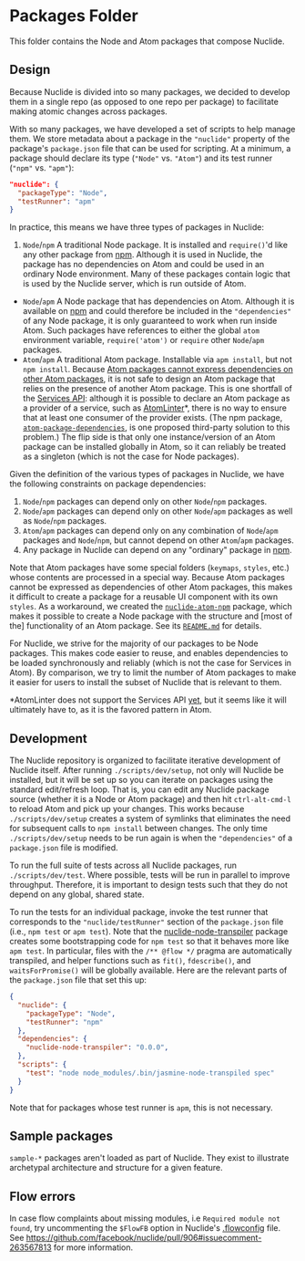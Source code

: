 # Packages Folder

This folder contains the Node and Atom packages that compose Nuclide.

## Design

Because Nuclide is divided into so many packages, we decided to develop
them in a single repo (as opposed to one repo per package) to facilitate
making atomic changes across packages.

With so many packages, we have developed a set of scripts to
help manage them. We store metadata about a package in the `"nuclide"`
property of the package's `package.json` file that can be used for
scripting. At a minimum, a package should declare its type (`"Node"` vs.
`"Atom"`) and its test runner (`"npm"` vs. `"apm"`):

```json
"nuclide": {
  "packageType": "Node",
  "testRunner": "apm"
}
```

In practice, this means we have three types of packages in Nuclide:

1. `Node`/`npm` A traditional Node package. It is installed and `require()`'d like
any other package from [npm](https://www.npmjs.org/). Although it is used in
Nuclide, the package has no dependencies on Atom and could be used in an ordinary
Node environment. Many of these packages contain logic that is used by the
Nuclide server, which is run outside of Atom.
* `Node`/`apm` A Node package that has dependencies on Atom. Although it is
available on [npm](https://www.npmjs.org/) and could therefore be included
in the `"dependencies"` of any Node package, it is only guaranteed to work when
run inside Atom. Such packages have references to either the global `atom`
environment variable, `require('atom')` or `require` other `Node`/`apm`
packages.
* `Atom`/`apm` A traditional Atom package. Installable via `apm install`,
but not `npm install`. Because
[Atom packages cannot express dependencies on other Atom packages](https://github.com/atom/atom/issues/2412),
it is not safe to design an Atom package that relies on the presence of another
Atom package. This is one shortfall of the
[Services API](http://blog.atom.io/2015/03/25/new-services-API.html): although
it is possible to declare an Atom package as a provider of a service, such as
[AtomLinter](https://github.com/AtomLinter/Linter)*, there is no way to ensure
that at least one consumer of the provider exists.
(The npm package, [`atom-package-dependencies`](https://www.npmjs.com/package/atom-package-dependencies),
is one proposed third-party solution to this problem.)
The flip side is that only one instance/version of an Atom package can be installed globally in
Atom, so it can reliably be treated as a singleton (which is not the case for Node packages).

Given the definition of the various types of packages in Nuclide, we have the following
constraints on package dependencies:

1. `Node`/`npm` packages can depend only on other `Node`/`npm` packages.
2. `Node`/`apm` packages can depend only on other `Node`/`apm` packages as well
as `Node`/`npm` packages.
3. `Atom`/`apm` packages can depend only on any combination of `Node`/`apm` packages
and `Node`/`npm`, but cannot depend on other `Atom`/`apm` packages.
4. Any package in Nuclide can depend on any "ordinary" package in [npm](https://www.npmjs.org/).

Note that Atom packages have some special folders (`keymaps`, `styles`, etc.) whose
contents are processed in a special way. Because Atom packages cannot be expressed
as dependencies of other Atom packages, this makes it difficult to create a package for a
reusable UI component with its own `styles`. As a workaround, we created the
[`nuclide-atom-npm`](./nuclide-atom-npm) package, which makes it possible to create a
Node package with the structure and [most of the] functionality of an Atom package. See its
[`README.md`](./nuclide-atom-npm/README.md) for details.

For Nuclide, we strive for the majority of our packages to be Node packages. This makes code
easier to reuse, and enables dependencies to be loaded synchronously and reliably (which is not
the case for Services in Atom). By comparison, we try to limit the number of Atom packages to make
it easier for users to install the subset of Nuclide that is relevant to them.

*AtomLinter does not support the Services API
[yet](https://github.com/AtomLinter/Linter/pull/432),
but it seems like it will ultimately have to, as it is the favored pattern in Atom.

## Development

The Nuclide repository is organized to facilitate iterative development of Nuclide itself.
After running `./scripts/dev/setup`, not only will Nuclide be installed, but it will be
set up so you can iterate on packages using the standard edit/refresh loop. That is,
you can edit any Nuclide package source (whether it is a Node or Atom package) and then
hit `ctrl-alt-cmd-l` to reload Atom and pick up your changes. This works because
`./scripts/dev/setup` creates a system of symlinks that eliminates the need for subsequent
calls to `npm install` between changes. The only time `./scripts/dev/setup` needs to be run
again is when the `"dependencies"` of a `package.json` file is modified.

To run the full suite of tests across all Nuclide packages, run `./scripts/dev/test`.
Where possible, tests will be run in parallel to improve throughput. Therefore, it is
important to design tests such that they do not depend on any global, shared state.

To run the tests for an individual package, invoke the test runner that corresponds to
the `"nuclide/testRunner"` section of the `package.json` file (i.e., `npm test` or `apm test`).
Note that the [nuclide-node-transpiler](./nuclide-node-transpiler) package creates some
bootstrapping code for `npm test` so that it behaves more like `apm test`. In particular,
files with the `/** @flow */` pragma are automatically transpiled, and helper functions such as
`fit()`, `fdescribe()`, and `waitsForPromise()` will be globally available. Here are the
relevant parts of the `package.json` file that set this up:

```json
{
  "nuclide": {
    "packageType": "Node",
    "testRunner": "npm"
  },
  "dependencies": {
    "nuclide-node-transpiler": "0.0.0",
  },
  "scripts": {
    "test": "node node_modules/.bin/jasmine-node-transpiled spec"
  }
}
```

Note that for packages whose test runner is `apm`, this is not necessary.

## Sample packages

`sample-*` packages aren't loaded as part of Nuclide. They exist to illustrate archetypal architecture and structure for a given feature.

## Flow errors

In case flow complaints about missing modules, i.e `Required module not found`, try uncommenting the `$FlowFB` option in Nuclide's  [.flowconfig](https://github.com/facebook/nuclide/blob/master/.flowconfig) file. See https://github.com/facebook/nuclide/pull/906#issuecomment-263567813 for more information.
